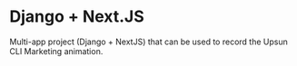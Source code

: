 # Django + Next.JS

Multi-app project (Django + NextJS) that can be used to record the Upsun CLI Marketing animation.